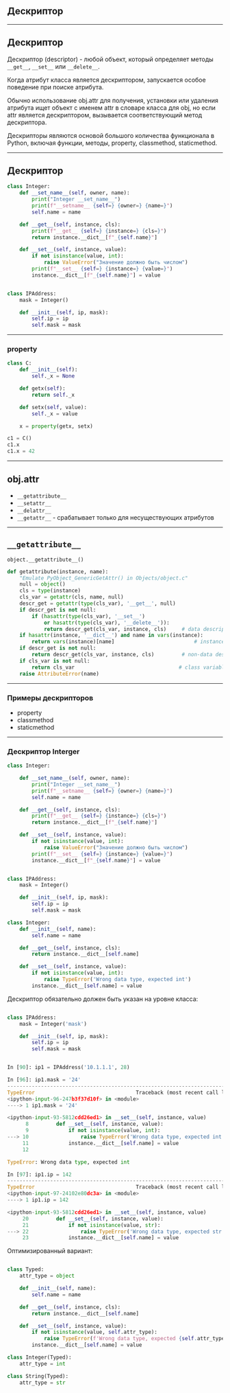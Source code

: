 ## Дескриптор

---
## Дескриптор

Дескриптор (descriptor) - любой объект, который определяет методы ``__get__``, ``__set__`` или ``__delete__``.

Когда атрибут класса является дескриптором, запускается особое поведение
при поиске атрибута. 

Обычно использование obj.attr для получения, установки или удаления атрибута
ищет объект с именем attr в словаре класса для obj, но если attr является
дескриптором, вызывается соответствующий метод дескриптора.  

Дескрипторы являются основой большого количества функционала в Python, включая функции,
методы, property, classmethod, staticmethod.

---
## Дескриптор

```python
class Integer:
    def __set_name__(self, owner, name):
        print("Integer __set_name__")
        print(f"__setname__ {self=} {owner=} {name=}")
        self.name = name

    def __get__(self, instance, cls):
        print(f"__get__ {self=} {instance=} {cls=}")
        return instance.__dict__[f"_{self.name}"]

    def __set__(self, instance, value):
        if not isinstance(value, int):
            raise ValueError("Значение должно быть числом")
        print(f"__set__ {self=} {instance=} {value=}")
        instance.__dict__[f"_{self.name}"] = value


class IPAddress:
    mask = Integer()

    def __init__(self, ip, mask):
        self.ip = ip
        self.mask = mask
```

---
### property

```python
class C:
    def __init__(self):
        self._x = None

    def getx(self):
        return self._x

    def setx(self, value):
        self._x = value

    x = property(getx, setx)
```

```python
c1 = C()
c1.x
c1.x = 42
```


---
## obj.attr

* ``__getattribute__``
* ``__setattr__``
* ``__delattr__``
* ``__getattr__`` - срабатывает только для несуществующих атрибутов


---
## ``__getattribute__``

``object.__getattribute__()``

```python
def getattribute(instance, name):
    "Emulate PyObject_GenericGetAttr() in Objects/object.c"
    null = object()
    cls = type(instance)
    cls_var = getattr(cls, name, null)
    descr_get = getattr(type(cls_var), '__get__', null)
    if descr_get is not null:
        if (hasattr(type(cls_var), '__set__')
            or hasattr(type(cls_var), '__delete__')):
            return descr_get(cls_var, instance, cls)     # data descriptor
    if hasattr(instance, '__dict__') and name in vars(instance):
        return vars(instance)[name]                          # instance variable
    if descr_get is not null:
        return descr_get(cls_var, instance, cls)         # non-data descriptor
    if cls_var is not null:
        return cls_var                                  # class variable
    raise AttributeError(name)
```

---
### Примеры дескрипторов

* property
* classmethod
* staticmethod


---
### Дескриптор Interger

```python
class Integer:

    def __set_name__(self, owner, name):
        print("Integer __set_name__")
        print(f"__setname__ {self=} {owner=} {name=}")
        self.name = name

    def __get__(self, instance, cls):
        print(f"__get__ {self=} {instance=} {cls=}")
        return instance.__dict__[f"_{self.name}"]

    def __set__(self, instance, value):
        if not isinstance(value, int):
            raise ValueError("Значение должно быть числом")
        print(f"__set__ {self=} {instance=} {value=}")
        instance.__dict__[f"_{self.name}"] = value


class IPAddress:
    mask = Integer()

    def __init__(self, ip, mask):
        self.ip = ip
        self.mask = mask
```

```python
class Integer:
    def __init__(self, name):
        self.name = name

    def __get__(self, instance, cls):
        return instance.__dict__[self.name]

    def __set__(self, instance, value):
        if not isinstance(value, int):
            raise TypeError('Wrong data type, expected int')
        instance.__dict__[self.name] = value
```


Дескриптор обязательно должен быть указан на уровне класса:

```python

class IPAddress:
    mask = Integer('mask')

    def __init__(self, ip, mask):
        self.ip = ip
        self.mask = mask


In [90]: ip1 = IPAddress('10.1.1.1', 28)

In [96]: ip1.mask = '24'
---------------------------------------------------------------------------
TypeError                                 Traceback (most recent call last)
<ipython-input-96-247b3f37d10f> in <module>
----> 1 ip1.mask = '24'

<ipython-input-93-5812cdd26ed1> in __set__(self, instance, value)
      8         def __set__(self, instance, value):
      9             if not isinstance(value, int):
---> 10                 raise TypeError('Wrong data type, expected int')
     11             instance.__dict__[self.name] = value
     12

TypeError: Wrong data type, expected int

In [97]: ip1.ip = 142
---------------------------------------------------------------------------
TypeError                                 Traceback (most recent call last)
<ipython-input-97-24102e80dc3a> in <module>
----> 1 ip1.ip = 142

<ipython-input-93-5812cdd26ed1> in __set__(self, instance, value)
     20         def __set__(self, instance, value):
     21             if not isinstance(value, str):
---> 22                 raise TypeError('Wrong data type, expected str')
     23             instance.__dict__[self.name] = value
```

Оптимизированный вариант:

```python

class Typed:
    attr_type = object

    def __init__(self, name):
        self.name = name

    def __get__(self, instance, cls):
        return instance.__dict__[self.name]

    def __set__(self, instance, value):
        if not isinstance(value, self.attr_type):
            raise TypeError(f'Wrong data type, expected {self.attr_type}')
        instance.__dict__[self.name] = value

class Integer(Typed):
    attr_type = int

class String(Typed):
    attr_type = str
```

